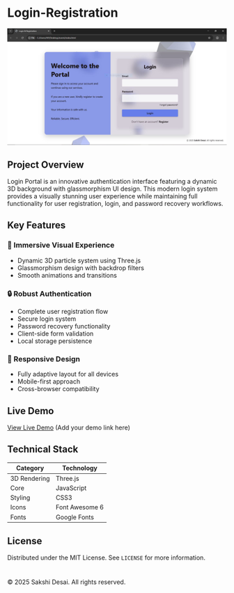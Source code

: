 # Login-Registration


![Login](./assets/login.JPG)



## Project Overview
Login Portal is an innovative authentication interface featuring a dynamic 3D background with glassmorphism UI design. This modern login system provides a visually stunning user experience while maintaining full functionality for user registration, login, and password recovery workflows.

## Key Features

### 🌈 Immersive Visual Experience
- Dynamic 3D particle system using Three.js
- Glassmorphism design with backdrop filters
- Smooth animations and transitions

### 🔒 Robust Authentication
- Complete user registration flow
- Secure login system
- Password recovery functionality
- Client-side form validation
- Local storage persistence

### 📱 Responsive Design
- Fully adaptive layout for all devices
- Mobile-first approach
- Cross-browser compatibility

## Live Demo
[View Live Demo](#) (Add your demo link here)

## Technical Stack

| Category        | Technology           |
|----------------|---------------------|
| 3D Rendering   | Three.js            |
| Core           |  JavaScript |
| Styling        | CSS3  |
| Icons          | Font Awesome 6       |
| Fonts          | Google Fonts        |

## License
Distributed under the MIT License. See `LICENSE` for more information.

#

© 2025 Sakshi Desai. All rights reserved.
